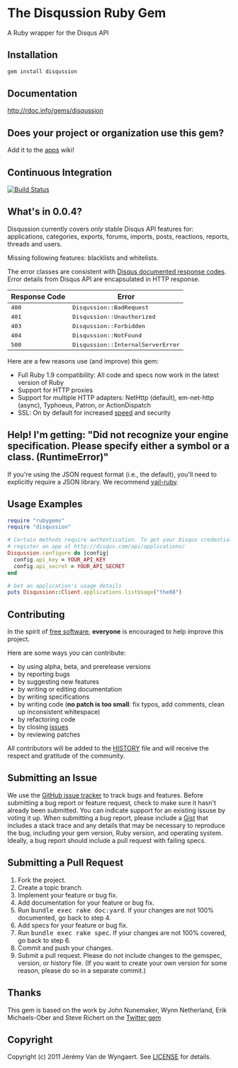 The Disqussion Ruby Gem
====================
A Ruby wrapper for the Disqus API

Installation
------------
``` sh
gem install disqussion
```

Documentation
-------------
<http://rdoc.info/gems/disqussion>

Does your project or organization use this gem?
-----------------------------------------------
Add it to the [apps](http://github.com/jeremyvdw/disqussion/wiki/apps) wiki!

Continuous Integration
----------------------
[![Build Status](http://travis-ci.org/jeremyvdw/disqussion.png)](http://travis-ci.org/jeremyvdw/disqussion)

What's in 0.0.4?
----------------

Disqussion currently covers *only* stable Disqus API features for: applications, categories, exports, forums, imports, posts, reactions, reports, threads and users.

Missing following features: blacklists and whitelists.

The error classes are consistent with [Disqus documented response codes](http://disqus.com/api/docs/errors/).
Error details from Disqus API are encapsulated in HTTP response.

<table>
  <thead>
    <tr>
      <th>Response Code</th>
      <th>Error</th>
    </tr>
  </thead>
  <tbody>
    <tr>
      <td><tt>400</tt></td>
      <td><tt>Disqussion::BadRequest</tt></td>
    </tr>
    <tr>
      <td><tt>401</tt></td>
      <td><tt>Disqussion::Unauthorized</tt></td>
    </tr>
    <tr>
      <td><tt>403</tt></td>
      <td><tt>Disqussion::Forbidden</tt></td>
    </tr>
    <tr>
      <td><tt>404</tt></td>
      <td><tt>Disqussion::NotFound</tt></td>
    </tr>
    <tr>
      <td><tt>500</tt></td>
      <td><tt>Disqussion::InternalServerError</tt></td>
    </tr>
  </tbody>
</table>

Here are a few reasons use (and improve) this gem:

* Full Ruby 1.9 compatibility: All code and specs now work in the latest version of Ruby
* Support for HTTP proxies
* Support for multiple HTTP adapters: NetHttp (default), em-net-http (async), Typhoeus, Patron, or ActionDispatch
* SSL: On by default for increased [speed](http://gist.github.com/652330) and security

Help! I'm getting: "Did not recognize your engine specification. Please specify either a symbol or a class. (RuntimeError)"
---------------------------------------------------------------------------------------------------------------------------

If you're using the JSON request format (i.e., the default), you'll need to
explicitly require a JSON library. We recommend [yajl-ruby](http://github.com/brianmario/yajl-ruby).

Usage Examples
--------------
``` ruby
require "rubygems"
require "disqussion"

# Certain methods require authentication. To get your Disqus credentials,
# register an app at http://disqus.com/api/applications/
Disqussion.configure do |config|
  config.api_key = YOUR_API_KEY
  config.api_secret = YOUR_API_SECRET
end

# Get an application's usage details
puts Disqussion::Client.applications.listUsage("the88")
```

Contributing
------------
In the spirit of [free software](http://www.fsf.org/licensing/essays/free-sw.html), **everyone** is encouraged to help improve this project.

Here are some ways *you* can contribute:

* by using alpha, beta, and prerelease versions
* by reporting bugs
* by suggesting new features
* by writing or editing documentation
* by writing specifications
* by writing code (**no patch is too small**: fix typos, add comments, clean up inconsistent whitespace)
* by refactoring code
* by closing [issues](http://github.com/jeremyvdw/disqussion/issues)
* by reviewing patches

All contributors will be added to the [HISTORY](https://github.com/jeremyvdw/disqussion/blob/master/HISTORY.mkd)
file and will receive the respect and gratitude of the community.

Submitting an Issue
-------------------
We use the [GitHub issue tracker](http://github.com/jeremyvdw/disqussion/issues) to track bugs and
features. Before submitting a bug report or feature request, check to make sure it hasn't already
been submitted. You can indicate support for an existing issuse by voting it up. When submitting a
bug report, please include a [Gist](http://gist.github.com/) that includes a stack trace and any
details that may be necessary to reproduce the bug, including your gem version, Ruby version, and
operating system. Ideally, a bug report should include a pull request with failing specs.

Submitting a Pull Request
-------------------------
1. Fork the project.
2. Create a topic branch.
3. Implement your feature or bug fix.
4. Add documentation for your feature or bug fix.
5. Run <tt>bundle exec rake doc:yard</tt>. If your changes are not 100% documented, go back to step 4.
6. Add specs for your feature or bug fix.
7. Run <tt>bundle exec rake spec</tt>. If your changes are not 100% covered, go back to step 6.
8. Commit and push your changes.
9. Submit a pull request. Please do not include changes to the gemspec, version, or history file. (If you want to create your own version for some reason, please do so in a separate commit.)

Thanks
------
This gem is based on the work by John Nunemaker, Wynn Netherland, Erik Michaels-Ober and Steve Richert on the [Twitter gem](http://github.com/jnunemaker/twitter)

Copyright
---------
Copyright (c) 2011 Jérémy Van de Wyngaert.
See [LICENSE](https://github.com/jeremyvdw/disqussion/blob/master/LICENSE.mkd) for details.